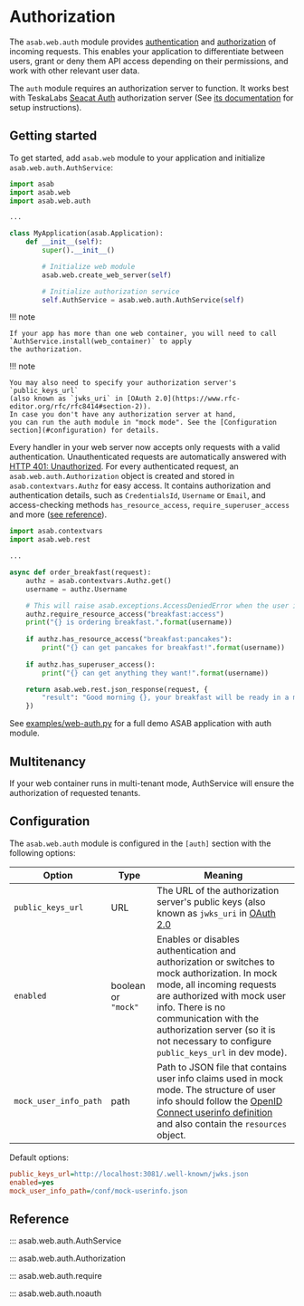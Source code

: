 # Authorization

The `asab.web.auth` module provides [authentication](https://en.wikipedia.org/wiki/Authentication) and
[authorization](https://en.wikipedia.org/wiki/Authorization) of incoming requests.
This enables your application to differentiate between users,
grant or deny them API access depending on their permissions, and work
with other relevant user data.

The `auth` module requires an authorization server to function.
It works best with TeskaLabs [Seacat Auth](https://github.com/TeskaLabs/seacat-auth)
authorization server 
(See [its documentation](https://docs.teskalabs.com/seacat-auth/getting-started/quick-start) for setup instructions).


## Getting started

To get started, add `asab.web` module to your application and initialize `asab.web.auth.AuthService`:

```python
import asab
import asab.web
import asab.web.auth

...

class MyApplication(asab.Application):
	def __init__(self):
		super().__init__()

		# Initialize web module
		asab.web.create_web_server(self)

		# Initialize authorization service
		self.AuthService = asab.web.auth.AuthService(self)
```

!!! note

	If your app has more than one web container, you will need to call `AuthService.install(web_container)` to apply 
    the authorization.


!!! note

	You may also need to specify your authorization server's `public_keys_url`
	(also known as `jwks_uri` in [OAuth 2.0](https://www.rfc-editor.org/rfc/rfc8414#section-2)).
	In case you don't have any authorization server at hand,
	you can run the auth module in "mock mode". See the [Configuration section](#configuration) for details.


Every handler in your web server now accepts only requests with a valid authentication.
Unauthenticated requests are automatically answered with
[HTTP 401: Unauthorized](https://developer.mozilla.org/en-US/docs/Web/HTTP/Status/401).
For every authenticated request, an `asab.web.auth.Authorization` object is created and stored 
in `asab.contextvars.Authz` for easy access.
It contains authorization and authentication details, such as `CredentialsId`, `Username` or `Email`, and 
access-checking methods `has_resource_access`, `require_superuser_access` and more ([see reference](#asab.web.auth.Authorization)).

```python
import asab.contextvars
import asab.web.rest

...

async def order_breakfast(request):
	authz = asab.contextvars.Authz.get()
	username = authz.Username

	# This will raise asab.exceptions.AccessDeniedError when the user is not authorized for resource `breakfast:access`
	authz.require_resource_access("breakfast:access")
	print("{} is ordering breakfast.".format(username))
    
	if authz.has_resource_access("breakfast:pancakes"):
		print("{} can get pancakes for breakfast!".format(username))
    
	if authz.has_superuser_access():
		print("{} can get anything they want!".format(username))

	return asab.web.rest.json_response(request, {
		"result": "Good morning {}, your breakfast will be ready in a minute!".format(username)
	})
```

See [examples/web-auth.py](https://github.com/TeskaLabs/asab/blob/master/examples/web-auth.py) for a full demo ASAB application with auth module.


## Multitenancy

If your web container runs in multi-tenant mode, AuthService will ensure the authorization of requested tenants.


## Configuration

The `asab.web.auth` module is configured
in the `[auth]` section with the following options:

| Option | Type | Meaning |
| --- | --- | --- |
| `public_keys_url` | URL | The URL of the authorization server's public keys (also known as `jwks_uri` in [OAuth 2.0](https://www.rfc-editor.org/rfc/rfc8414#section-2) |
| `enabled` | boolean or `"mock"` | Enables or disables authentication and authorization or switches to mock authorization. In mock mode, all incoming requests are authorized with mock user info. There is no communication with the authorization server (so it is not necessary to configure `public_keys_url` in dev mode). |
| `mock_user_info_path` | path | Path to JSON file that contains user info claims used in mock mode. The structure of user info should follow the [OpenID Connect userinfo definition](https://openid.net/specs/openid-connect-core-1_0.html#UserInfoResponse) and also contain the `resources` object. |

Default options:

```ini
public_keys_url=http://localhost:3081/.well-known/jwks.json
enabled=yes
mock_user_info_path=/conf/mock-userinfo.json
```


## Reference

::: asab.web.auth.AuthService


::: asab.web.auth.Authorization


::: asab.web.auth.require

::: asab.web.auth.noauth
